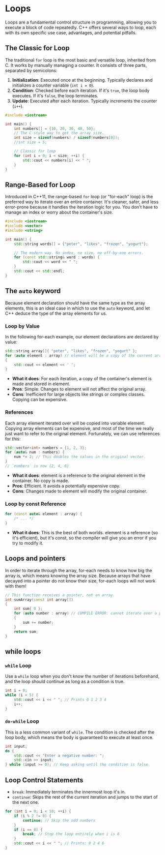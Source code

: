 # Loops

Loops are a fundamental control structure in programming, allowing you to execute a block of code repeatedly. C++ offers several ways to loop, each with its own specific use case, advantages, and potential pitfalls.

## The Classic for Loop

The traditional `for` loop is the most basic and versatile loop, inherited from C. It works by manually managing a counter. It consists of three parts, separated by semicolons:

1. **Initialization**: Executed once at the beginning. Typically declares and initializes a counter variable (`int i = 0`).
2. **Condition**: Checked before each iteration. If it's `true`, the loop body executes. If it's `false`, the loop terminates.
3. **Update**: Executed after each iteration. Typically increments the counter (`i++`).

```c++
#include <iostream>

int main() {
    int numbers[] = {10, 20, 30, 40, 50};
    // The C-style way to get the array size.
    int size = sizeof(numbers) / sizeof(numbers[0]);
    //int size = 5;

    // Classic for loop
    for (int i = 0; i < size; ++i) {
        std::cout << numbers[i] << " ";
    }
}
```

## Range-Based for Loop

Introduced in C++11, the range-based `for` loop (or "for-each" loop) is the preferred way to iterate over an entire container. It's cleaner, safer, and less error-prone because it handles the iteration logic for you. You don't have to manage an index or worry about the container's size.

```c++
#include <iostream>
#include <vector>
#include <string>

int main() {
    std::string words[] = {"peter", "likes", "frozen", "yogurt"};

    // The modern way. No index, no size, no off-by-one errors.
    for (const std::string& word : words) {
        std::cout << word << " ";
    }
    std::cout << std::endl;
}
```

## The `auto` keyword

Because element declaration should have the same type as the array elements, this is an ideal case in which to use the `auto` keyword, and let C++ deduce the type of the array elements for us.

### Loop by Value

In the following for-each example, our element declarations are declared by value:

```c++
std::string array[]{ "peter", "likes", "frozen", "yogurt" };
for (auto element : array) // element will be a copy of the current array element
{
    std::cout << element << ' ';
}
```

- **What it does**: For each iteration, a copy of the container's element is made and stored in element.
- **Pros**: Simple. Changes to element will not affect the original array.
- **Cons**: Inefficient for large objects like strings or complex classes. Copying can be expensive.

### References

Each array element iterated over will be copied into variable element. Copying array elements can be expensive, and most of the time we really just want to refer to the original element. Fortunately, we can use references for this:

```c++
std::vector<int> numbers = {1, 2, 3};
for (auto& num : numbers) {
    num *= 2; // This doubles the values in the original vector.
}
// `numbers` is now {2, 4, 6}
```

- **What it does**: element is a reference to the original element in the container. No copy is made.
- **Pros**: Efficient. It avoids a potentially expensive copy.
- **Cons**: Changes made to element will modify the original container.

### Loop by const Reference

```c++
for (const auto& element : array) { 
    /* ... */ 
}
```

- **What it does**: This is the best of both worlds. element is a reference (so it's efficient), but it's const, so the compiler will give you an error if you try to modify it.

## Loops and pointers

In order to iterate through the array, for-each needs to know how big the array is, which means knowing the array size. Because arrays that have decayed into a pointer do not know their size, for-each loops will not work with them!

```c++
// This function receives a pointer, not an array.
int sumArray(const int array[])
{
    int sum{ 0 };
    for (auto number : array) // COMPILE ERROR: cannot iterate over a pointer.
    {
        sum += number;
    }
    return sum;
}

```

## while loops

### `while` Loop

Use a `while` loop when you don't know the number of iterations beforehand, and the loop should continue as long as a condition is true.

```c++
int i = 0;
while (i < 5) {
    std::cout << i << " "; // Prints 0 1 2 3 4
    i++;
}
```

### `do-while` Loop

This is a less common variant of `while`. The condition is checked after the loop body, which means the body is guaranteed to execute at least once.

```c++
int input;
do {
    std::cout << "Enter a negative number: ";
    std::cin >> input;
} while (input >= 0); // Keep asking until the condition is false.
```

## Loop Control Statements

- `break`: Immediately terminates the innermost loop it's in.
- `continue`: Skips the rest of the current iteration and jumps to the start of the next one.

```c++
for (int i = 0; i < 10; ++i) {
    if (i % 2 != 0) {
        continue; // Skip the odd numbers
    }
    if (i == 8) {
        break; // Stop the loop entirely when i is 8
    }
    std::cout << i << " "; // Prints: 0 2 4 6
}
```